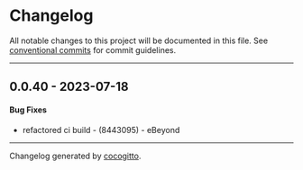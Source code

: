 # Changelog
All notable changes to this project will be documented in this file. See [conventional commits](https://www.conventionalcommits.org/) for commit guidelines.

- - -
## 0.0.40 - 2023-07-18
#### Bug Fixes
- refactored ci build - (8443095) - eBeyond

- - -

Changelog generated by [cocogitto](https://github.com/cocogitto/cocogitto).